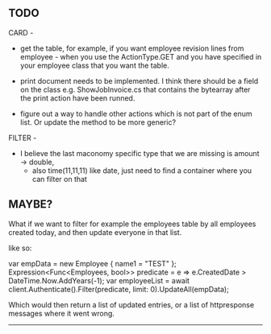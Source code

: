 ﻿## TODO


CARD -

* get the table, for example, if you want employee revision lines from employee - when you use the ActionType.GET
  and you have specified in your employee class that you want the table.

* print document needs to be implemented. I think there should be a field on the class e.g. ShowJobInvoice.cs that contains the bytearray
  after the print action have been runned.

* figure out a way to handle other actions which is not part of the enum list. Or update the method to be more generic?

FILTER -

* I believe the last maconomy specific type that we are missing is amount -> double, 
	* also time(11,11,11) like date, just need to find a container where you can filter on that


## MAYBE?

What if we want to filter for example the employees table by all employees created today, and then update everyone in that list.

like so: 

var empData = new Employee { name1 = "TEST" };
Expression<Func<Employees, bool>> predicate = e => e.CreatedDate > DateTime.Now.AddYears(-1);
var employeeList = await client.Authenticate().Filter(predicate, limit: 0).UpdateAll(empData);

Which would then return a list of updated entries, or a list of httpresponse messages where it went wrong.

--------------------------------------------------------------

